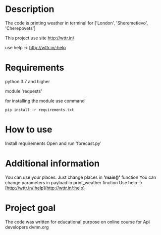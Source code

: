 # Description
The code is printing weather in terminal for ['London', 'Sheremetievo', 'Cherepovets']

This project use site http://wttr.in/

use help -> http://wttr.in/:help

# Requirements
python 3.7 and higher

module 'requests'

for installing the module use command
```
pip install -r requirements.txt
```

# How to use

Install requirements
Open and run 'forecast.py'

# Additional information
You can use your places. Just change places in **'main()'** function
You can change parameters in payload in print_weather finction
Use help -> [http://wttr.in/:help](http://wttr.in/:help)

# Project goal

The code was written for educational purpose on online course for Api developers dvmn.org


